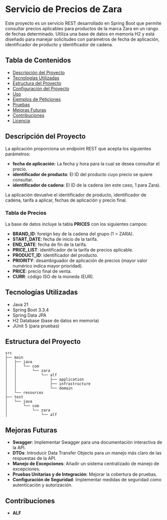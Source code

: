 # Servicio de Precios de Zara

Este proyecto es un servicio REST desarrollado en Spring Boot que permite consultar precios aplicables para productos de la marca Zara en un rango de fechas determinado. Utiliza una base de datos en memoria H2 y está diseñado para manejar solicitudes con parámetros de fecha de aplicación, identificador de producto y identificador de cadena.

## Tabla de Contenidos

- [Descripción del Proyecto](#descripción-del-proyecto)
- [Tecnologías Utilizadas](#tecnologías-utilizadas)
- [Estructura del Proyecto](#estructura-del-proyecto)
- [Configuración del Proyecto](#configuración-del-proyecto)
- [Uso](#uso)
- [Ejemplos de Peticiones](#ejemplos-de-peticiones)
- [Pruebas](#pruebas)
- [Mejoras Futuras](#mejoras-futuras)
- [Contribuciones](#contribuciones)
- [Licencia](#licencia)

## Descripción del Proyecto

La aplicación proporciona un endpoint REST que acepta los siguientes parámetros:

- **fecha de aplicación**: La fecha y hora para la cual se desea consultar el precio.
- **identificador de producto**: El ID del producto cuyo precio se quiere consultar.
- **identificador de cadena**: El ID de la cadena (en este caso, 1 para Zara).

La aplicación devuelve el identificador de producto, identificador de cadena, tarifa a aplicar, fechas de aplicación y precio final.

### Tabla de Precios

La base de datos incluye la tabla **PRICES** con los siguientes campos:

- **BRAND_ID**: foreign key de la cadena del grupo (1 = ZARA).
- **START_DATE**: fecha de inicio de la tarifa.
- **END_DATE**: fecha de fin de la tarifa.
- **PRICE_LIST**: identificador de la tarifa de precios aplicable.
- **PRODUCT_ID**: identificador del producto.
- **PRIORITY**: desambiguador de aplicación de precios (mayor valor numérico indica mayor prioridad).
- **PRICE**: precio final de venta.
- **CURR**: código ISO de la moneda (EUR).

## Tecnologías Utilizadas

- Java 21
- Spring Boot 3.3.4
- Spring Data JPA
- H2 Database (base de datos en memoria)
- JUnit 5 (para pruebas)

## Estructura del Proyecto

```plaintext
src
├── main
│   ├── java
│   │   └── com
│   │       └── zara
│   │           └── alf
│   │               ├── application
│   │               ├── infrastructure
│   │               └── domain
│   └── resources
├── test
│   └── java
│       └── com
│           └── zara
│               └── alf

```

## Mejoras Futuras

- **Swagger**: Implementar Swagger para una documentación interactiva de la API.
- **DTOs**: Introducir Data Transfer Objects para un manejo más claro de las respuestas de la API.
- **Manejo de Excepciones**: Añadir un sistema centralizado de manejo de excepciones.
- **Pruebas Unitarias y de Integración**: Mejorar la cobertura de pruebas.
- **Configuración de Seguridad**: Implementar medidas de seguridad como autenticación y autorización.


## Contribuciones

- **ALF**